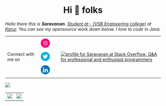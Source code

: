 
<h1 align='center'>Hi 👋 folks</h1>

_Hello there this is **Saravanan**. [Student at - (VSB Engineering college)]() at [Karur](). You can see my opensource work down below. I love to code in Java._

<table align="center">
    <td>Connect with me on</td>     <td>
    <a href="https://www.instagram.com/vkl_saravanan/"><img src="https://github.com/vklsaravanan/vklsaravanan/blob/main/logos/371907300_INSTAGRAM_ICON_TRANSPARENT_400.gif" width="40" height="40" ></a>
    <a href="https://twitter.com/VklSaravanan"><img src="https://github.com/vklsaravanan/vklsaravanan/blob/main/logos/371907030_TWITTER_ICON_TRANSPARENT_400.gif" width="40" height="40" ></a>
        <a href="https://www.linkedin.com/in/saravanan-raja-8015a820a/"><img src="https://github.com/vklsaravanan/vklsaravanan/blob/main/logos/372102050_LINKEDIN_ICON_TRANSPARENT_400.gif" width="40" height="40"></a>
    </td>
    <td>
        <a href="https://stackoverflow.com/users/16570902/saravanan"><img src="https://stackoverflow.com/users/flair/16570902.png?theme=dark" width="208" height="58" alt="profile for Saravanan at Stack Overflow, Q&amp;A for professional and enthusiast programmers" title="profile for Saravanan at Stack Overflow, Q&amp;A for professional and enthusiast programmers"></a>
    </td>
</table>
<table align="center" height='300'>
         <tr>
            <td> 
                <img src="https://github-readme-stats.vercel.app/api/top-langs/?username=vklsaravanan&theme=radical">
            </td>
            <td>
                <img src="https://github-readme-stats.vercel.app/api?username=vklsaravanan&show_icons=true&theme=radical"><br>    
            </td>
         </tr>
        <tr>
            <img src="https://activity-graph.herokuapp.com/graph?username=vklsaravanan&theme=dracula">    
        </tr>
</table>

